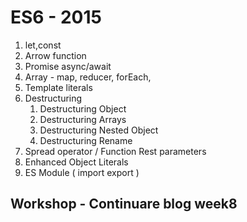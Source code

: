 # ES6 - 2015

1. let,const
2. Arrow function
3. Promise async/await
4. Array - map, reducer, forEach,
6. Template literals
7. Destructuring 
    1. Destructuring Object 
    2. Destructuring Arrays 
    3. Destructuring Nested Object
    4. Destructuring Rename
8. Spread operator / Function Rest parameters
9. Enhanced Object Literals
10. ES Module ( import export )

## Workshop - Continuare blog week8
